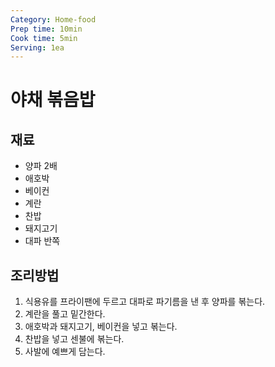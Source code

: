 ```yaml
---
Category: Home-food
Prep time: 10min
Cook time: 5min
Serving: 1ea
---
```


# 야채 볶음밥

## 재료
* 양파 2배
* 애호박
* 베이컨
* 계란
* 찬밥
* 돼지고기
* 대파 반쪽

## 조리방법
1. 식용유를 프라이팬에 두르고 대파로 파기름을 낸 후 양파를 볶는다.
2. 계란을 풀고 밑간한다.
3. 애호박과 돼지고기, 베이컨을 넣고 볶는다.
4. 찬밥을 넣고 센불에 볶는다.
5. 사발에 예쁘게 담는다.
